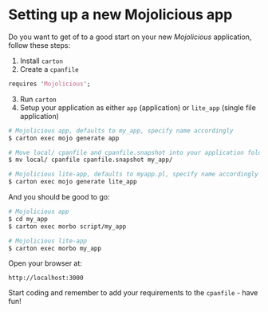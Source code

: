 # Setting up a new Mojolicious app

Do you want to get of to a good start on your new *Mojolicious* application, follow these steps:

1. Install `carton`
2. Create a `cpanfile`

```perl
requires 'Mojolicious';
```

3. Run `carton`
4. Setup your application as either `app` (application) or `lite_app` (single file application)

```bash
# Mojolicious app, defaults to my_app, specify name accordingly
$ carton exec mojo generate app

# Move local/ cpanfile and cpanfile.snapshot into your application folder, please note the below example is the default name
$ mv local/ cpanfile cpanfile.snapshot my_app/
```

```bash
# Mojolicious lite-app, defaults to myapp.pl, specify name accordingly
$ carton exec mojo generate lite_app
```

And you should be good to go:

```bash
# Mojolicious app
$ cd my_app
$ carton exec morbo script/my_app

# Mojolicious lite-app
$ carton exec morbo my_app
```

Open your browser at:

`http://localhost:3000`

Start coding and remember to add your requirements to the `cpanfile` - have fun!
